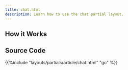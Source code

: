 ```yaml
---
title: chat.html
description: Learn how to use the chat partial layout.
---
```


## How it Works 

## Source Code 

{{%include "layouts/partials/article/chat.html" "go" %}}